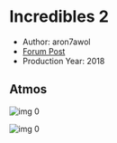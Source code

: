 # Incredibles 2

* Author: aron7awol
* [Forum Post](https://www.avsforum.com/threads/bass-eq-for-filtered-movies.2995212/post-57049344)
* Production Year: 2018

## Atmos

![img 0](https://i.imgur.com/mDv9d9K.jpg)

![img 0](https://i.imgur.com/tq85hpt.png)

